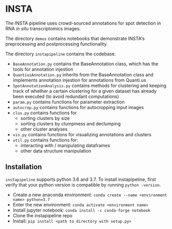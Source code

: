 # INSTA
The INSTA pipeline uses crowd-sourced annotations for spot detection in RNA _in situ_ transcriptomics images.

The directory `demos` contains notebooks that demonstrate INSTA's preprocessing and postprocessing functionality.

The directory `instapipeline` contains the codebase.
- `BaseAnnotation.py` contains the BaseAnnotation class, which has the tools for annotation injestion
- `QuantiusAnnotation.py` inherits from the BaseAnnotation class and implements annotation injestion for annotations from Quanti.us
- `SpotAnnotationAnalysis.py` contains methods for clustering and keeping track of whether a certain clustering for a given dataset has already been executed (to avoid redundant computations)
- `param.py` contains functions for parameter extraction
- `autocrop.py` contains functions for autocropping input images
- `clus.py` contains functions for
    - sorting clusters by size
    - sorting clusters by clumpiness and declumping
    - other cluster analyses
- `vis.py` contains functions for visualizing annotations and clusters
- `util.py` contains functions for:
    - interacting with / manipulating dataframes
    - other data structure manipulation

## Installation
`instapipeline` supports python 3.6 and 3.7. To install instapipeline, first verify that your python version is compatible by running `python -version`.

- Create a new anaconda environment: `conda create --name <environment name> python=3.7`
- Enter the new environment: `conda activate <environment name>`
- Install jupyter notebook: `conda install -c conda-forge notebook`
- Clone the instapipeline repo
- Install: `pip install <path to directory with setup.py>`
